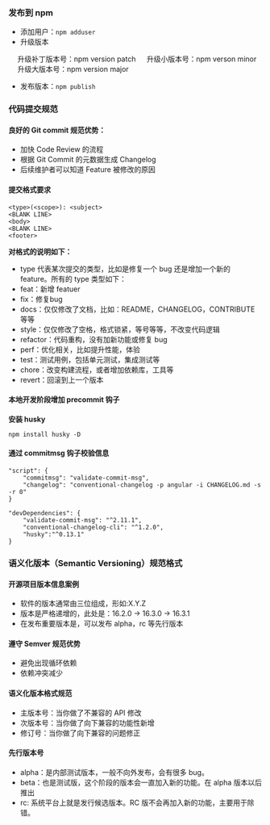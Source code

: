 ### 发布到 npm

- 添加用户：`npm adduser`
- 升级版本

&emsp; 升级补丁版本号：npm version patch
&emsp; 升级小版本号：npm verson minor
&emsp; 升级大版本号：npm version major

- 发布版本：`npm publish`

### 代码提交规范

#### 良好的 Git commit 规范优势：

- 加快 Code Review 的流程
- 根据 Git Commit 的元数据生成 Changelog
- 后续维护者可以知道 Feature 被修改的原因

#### 提交格式要求

~~~
<type>(<scope>): <subject>
<BLANK LINE>
<body>
<BLANK LINE>
<footer>
~~~

**对格式的说明如下：**
- type 代表某次提交的类型，比如是修复一个 bug 还是增加一个新的 feature。所有的 type 类型如下：
- feat：新增 featuer
- fix：修复bug
- docs：仅仅修改了文档，比如：README，CHANGELOG，CONTRIBUTE 等等
- style：仅仅修改了空格，格式锁紧，等号等等，不改变代码逻辑
- refactor：代码重构，没有加新功能或修复 bug
- perf：优化相关，比如提升性能，体验
- test：测试用例，包括单元测试，集成测试等
- chore：改变构建流程，或者增加依赖库，工具等
- revert：回滚到上一个版本

#### 本地开发阶段增加 precommit 钩子

**安装 husky**

~~~
npm install husky -D
~~~

#### 通过 commitmsg 钩子校验信息

~~~
"script": {
    "commitmsg": "validate-commit-msg",
    "changelog": "conventional-changelog -p angular -i CHANGELOG.md -s -r 0"
}

"devDependencies": {
    "validate-commit-msg": "^2.11.1",
    "conventional-changelog-cli": "^1.2.0",
    "husky":"^0.13.1"
}
~~~


### 语义化版本（Semantic Versioning）规范格式

#### 开源项目版本信息案例

- 软件的版本通常由三位组成，形如:X.Y.Z
- 版本是严格递增的，此处是：16.2.0 -> 16.3.0 -> 16.3.1
- 在发布重要版本是，可以发布 alpha，rc 等先行版本

#### 遵守 Semver 规范优势

- 避免出现循环依赖
- 依赖冲突减少















#### 语义化版本格式规范

- 主版本号：当你做了不兼容的 API 修改
- 次版本号：当你做了向下兼容的功能性新增
- 修订号：当你做了向下兼容的问题修正

#### 先行版本号

- alpha：是内部测试版本，一般不向外发布，会有很多 bug。
- beta：也是测试版，这个阶段的版本会一直加入新的功能。在 alpha 版本以后推出
- rc: 系统平台上就是发行候选版本。RC 版不会再加入新的功能，主要用于除错。